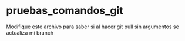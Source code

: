 # pruebas_comandos_git
Modifique este archivo para saber si al hacer git pull sin argumentos se actualiza mi branch
